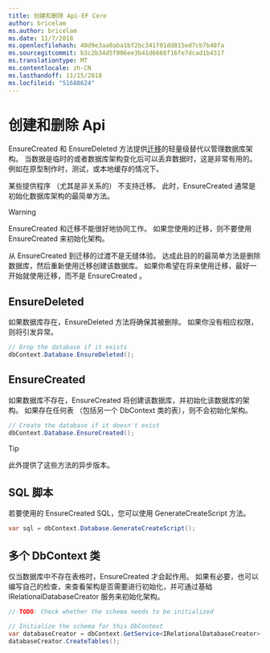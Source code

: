 ```yaml
---
title: 创建和删除 Api-EF Core
author: bricelam
ms.author: bricelam
ms.date: 11/7/2018
ms.openlocfilehash: 40d9e3aa0aba1bf2bc341f01dd815ed7cb7b48fa
ms.sourcegitcommit: b3c2b34d5f006ee3b41d6668f16fe7dcad1b4317
ms.translationtype: MT
ms.contentlocale: zh-CN
ms.lasthandoff: 11/15/2018
ms.locfileid: "51688624"
---
```

# <a name="create-and-drop-apis"></a>创建和删除 Api

EnsureCreated 和 EnsureDeleted 方法提供[迁移](migrations/index.md)的轻量级替代以管理数据库架构。 当数据是临时的或者数据库架构变化后可以丢弃数据时，这是非常有用的。 例如在原型制作时，测试，或本地缓存的情况下。

某些提供程序 （尤其是非关系的） 不支持迁移。 此时，EnsureCreated 通常是初始化数据库架构的最简单方法。

> [!WARNING]
> EnsureCreated 和迁移不能很好地协同工作。 如果您使用的迁移，则不要使用 EnsureCreated 来初始化架构。

从 EnsureCreated 到迁移的过渡不是无缝体验。 达成此目的的最简单方法是删除数据库，然后重新使用迁移创建该数据库。 如果你希望在将来使用迁移，最好一开始就使用迁移，而不是 EnsureCreated 。

## <a name="ensuredeleted"></a>EnsureDeleted

如果数据库存在，EnsureDeleted 方法将确保其被删除。 如果你没有相应权限，则将引发异常。

``` csharp
// Drop the database if it exists
dbContext.Database.EnsureDeleted();
```

## <a name="ensurecreated"></a>EnsureCreated

如果数据库不存在，EnsureCreated 将创建该数据库，并初始化该数据库的架构。 如果存在任何表 （包括另一个 DbContext 类的表），则不会初始化架构。

``` csharp
// Create the database if it doesn't exist
dbContext.Database.EnsureCreated();
```

> [!TIP]
> 此外提供了这些方法的异步版本。

## <a name="sql-script"></a>SQL 脚本

若要使用的 EnsureCreated SQL，您可以使用 GenerateCreateScript 方法。

``` csharp
var sql = dbContext.Database.GenerateCreateScript();
```

## <a name="multiple-dbcontext-classes"></a>多个 DbContext 类

仅当数据库中不存在表格时，EnsureCreated 才会起作用。 如果有必要，也可以编写自己的检查，来查看架构是否需要进行初始化，并可通过基础 IRelationalDatabaseCreator 服务来初始化架构。

``` csharp
// TODO: Check whether the schema needs to be initialized

// Initialize the schema for this DbContext
var databaseCreator = dbContext.GetService<IRelationalDatabaseCreator>();
databaseCreator.CreateTables();
```
